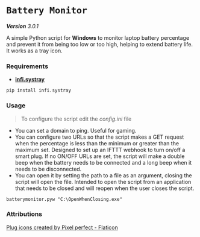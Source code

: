 # `Battery Monitor`

_**Version** 3.0.1_

A simple Python script for **Windows** to monitor laptop battery percentage and prevent it from being too low or too high, helping to extend battery life. It works as a tray icon.

### Requirements
- **[infi.systray](https://github.com/Infinidat/infi.systray)**
```console
pip install infi.systray
```

### Usage

> To configure the script edit the _config.ini_ file

- You can set a domain to ping. Useful for gaming.
- You can configure two URLs so that the script makes a GET request when the percentage is less than the minimum or greater than the maximum set.
Designed to set up an IFTTT webhook to turn on/off a smart plug.
If no ON/OFF URLs are set, the script will make a double beep when the battery needs to be connected and a long beep when it needs to be disconnected.
- You can open it by setting the path to a file as an argument, closing the script will open the file. Intended to open the script from an application that needs to be closed and will reopen when the user closes the script.
```
batterymonitor.pyw "C:\OpenWhenClosing.exe"
```

### Attributions

[Plug icons created by Pixel perfect - Flaticon](https://www.flaticon.com/free-icons/plug)